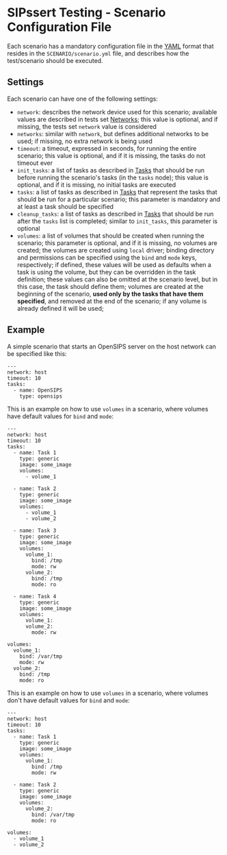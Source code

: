 # SIPssert Testing - Scenario Configuration File

Each scenario has a mandatory configuration file in the
[YAML](https://yaml.org/) format that resides in the `SCENARIO/scenario.yml`
file, and describes how the test/scenario should be executed.

## Settings

Each scenario can have one of the following settings:

* `network`: describes the network device used for this scenario; available
values are described in tests set [Networks](tests-set.md#neworks); this value
is optional, and if missing, the tests set `network` value is considered
* `networks`: similar with `network`, but defines additional networks to be
used; if missing, no extra network is being used
* `timeout`: a timeout, expressed in seconds, for running the entire scenario;
this value is optional, and if it is missing, the tasks do not timeout ever
* `init_tasks`: a list of tasks as described in [Tasks](../tasks.md) that
should be run before running the scenario's tasks (in the `tasks` node); this
value is optional, and if it is missing, no initial tasks are executed
* `tasks`: a list of tasks as described in [Tasks](../tasks.md) that represent
the tasks that should be run for a particular scenario; this parameter is
mandatory and at least a task should be specified
* `cleanup_tasks`: a list of tasks as described in [Tasks](../tasks.md) that
should be run after the `tasks` list is completed; similar to `init_tasks`,
this parameter is optional
* `volumes`: a list of volumes that should be created when running the scenario;
this parameter is optional, and if it is missing, no volumes are created; the
volumes are created using `local` driver; binding directory and permissions can
be specified using the `bind` and `mode` keys, respectively; if defined, these
values will be used as defaults when a task is using the volume, but they can be
overridden in the task definition; these values can also be omitted at the
scenario level, but in this case, the task should define them; volumes are created
at the beginning of the scenario, **used only by the tasks that have them specified**,
and removed at the end of the scenario; if any volume is already defined it will
be used;

## Example

A simple scenario that starts an OpenSIPS server on the host network can be
specified like this:
```
---
network: host
timeout: 10
tasks:
  - name: OpenSIPS
    type: opensips
```

This is an example on how to use `volumes` in a scenario, where volumes have
default values for `bind` and `mode`:
```
---
network: host
timeout: 10
tasks:
  - name: Task 1
    type: generic
    image: some_image
    volumes:
      - volume_1

  - name: Task 2
    type: generic
    image: some_image
    volumes:
      - volume_1
      - volume_2

  - name: Task 3
    type: generic
    image: some_image
    volumes:
      volume_1:
        bind: /tmp
        mode: rw
      volume_2:
        bind: /tmp
        mode: ro

  - name: Task 4
    type: generic
    image: some_image
    volumes:
      volume_1:
      volume_2:
        mode: rw

volumes:
  volume_1:
    bind: /var/tmp
    mode: rw
  volume_2:
    bind: /tmp
    mode: ro
```

This is an example on how to use `volumes` in a scenario, where volumes don't
have default values for `bind` and `mode`:
```
---
network: host
timeout: 10
tasks:
  - name: Task 1
    type: generic
    image: some_image
    volumes:
      volume_1:
        bind: /tmp
        mode: rw

  - name: Task 2
    type: generic
    image: some_image
    volumes:
      volume_2:
        bind: /var/tmp
        mode: ro

volumes:
  - volume_1
  - volume_2
```
